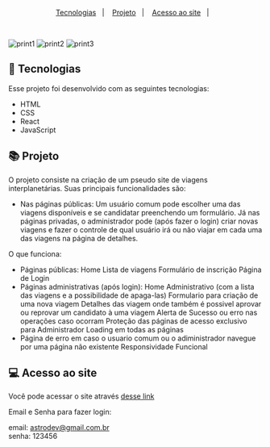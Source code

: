 <p align="center">
  <a href="#-tecnologias">Tecnologias</a>&nbsp;&nbsp;&nbsp;|&nbsp;&nbsp;&nbsp;
  <a href="#-projeto">Projeto</a>&nbsp;&nbsp;&nbsp;|&nbsp;&nbsp;&nbsp;
  <a href="#-acesso-ao-site">Acesso ao site</a>&nbsp;&nbsp;&nbsp;|&nbsp;&nbsp;&nbsp;
</p>

<br>

![print1](https://user-images.githubusercontent.com/94997593/166162261-39123c6c-f1cf-4487-bb72-232db3a76024.png)
![print2](https://user-images.githubusercontent.com/94997593/166162262-c13d1fd0-a829-4d01-9b96-076fbd7c955c.png)
![print3](https://user-images.githubusercontent.com/94997593/166162263-2e9700ab-efb3-4af5-b46b-9ddb7c449883.png)


## 🚀 Tecnologias

Esse projeto foi desenvolvido com as seguintes tecnologias:

- HTML
- CSS
- React
- JavaScript

## 📚 Projeto

O projeto consiste na criação de um pseudo site de viagens interplanetárias. Suas principais funcionalidades são:

- Nas páginas públicas: Um usuário comum pode escolher uma das viagens disponíveis e se candidatar preenchendo um formulário. Já nas páginas privadas, o administrador pode (após fazer o login) criar novas viagens e fazer o controle de qual usuário irá ou não viajar em cada uma das viagens na página de detalhes.

O que funciona:

- Páginas públicas: Home Lista de viagens Formulário de inscrição Página de Login
- Páginas administrativas (após login):
Home Administrativo (com a lista das viagens e a possibilidade de apaga-las) Formulario para criação de uma nova viagem Detalhes das viagem onde também é possivel aprovar ou reprovar um candidato à uma viagem
Alerta de Sucesso ou erro nas operações caso ocorram
Proteção das páginas de acesso exclusivo para Administrador
Loading em todas as páginas
- Página de erro em caso o usuario comum ou o adiministrador navegue por uma página não existente
Responsividade Funcional

## 💻 Acesso ao site

Você pode acessar o site através [desse link](https://helpless-jam.surge.sh/)

Email e Senha para fazer login:

email: astrodev@gmail.com.br<br>
senha: 123456
